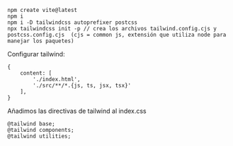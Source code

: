 ```
npm create vite@latest
npm i
npm i -D tailwindcss autoprefixer postcss
npx tailwindcss init -p // crea los archivos tailwind.config.cjs y postcss.config.cjs  (cjs = common js, extensión que utiliza node para manejar los paquetes)
```

Configurar tailwind:

```
{
    content: [
        './index.html',
        './src/**/*.{js, ts, jsx, tsx}'
    ],
}
```

Añadimos las directivas de tailwind al index.css

```
@tailwind base;
@tailwind components;
@tailwind utilities;
```
